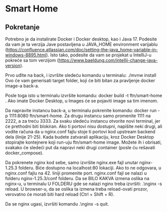 # Smart Home



## Pokretanje
Potrebno je da instalirate Docker i Docker desktop, kao i Java 17. Podesite da vam je ta verzija Jave postavljena u JAVA_HOME environment varijablu (https://confluence.atlassian.com/doc/setting-the-java_home-variable-in-windows-8895.html). Isto tako, podesite da vam se projekat u IntelliJ-u pokreće sa tom verzijom (https://www.baeldung.com/intellij-change-java-version).

Prvo uđite na back, i izvršite sledeću komandu u terminalu: ./mvnw install
Ovo će vam generisati target folder, koji će biti bitan za pravljenje docker image-a back-a.

Posle toga isto u terminalu izvršite komandu: docker build -t ftn/smart-home .
Ako imate Docker Desktop, u Images će se pojaviti image sa tim imenom.

Da napravite instancu back-a, u terminalu pokrenite komandu: docker run -p 1111:8080 ftn/smart-home.
Za drugu instancu samo promenite 1111 na 2222, a za treću 3333. Za svaku sledeću instancu otvorite novi terminal, jer će prethodni biti blokiran.
Ako ti portovi nisu dostupni, napišite neki drugi, ali vodite računa da u nginx.conf fajlu stoje ti portovi kod upstream backend dela (linije 21-25).
Kada budete zatvarali aplikaciju, kroz Docker Desktop stopirajte kontejnere koji run-uju ftn/smart-home image. Možete ih i obrisati, svakako će sledeći put da napravi neki drugi container (posle ću rešavati docker_compose). 

Da pokrenete nginx kod sebe, samo izvršite nginx.exe fajl unutar nginx-1.25.3 folderu. Biće dostupno na localhost:80 lokaciji. Ako to ne odgovara, u nginx.conf fajlu na 42. liniji promenite port.
nginx.conf fajl se nalazi u folderu nginx-1.25.3/conf folderu.
Da se BILO KAKVA izmena oslika na nginx-u, u terminalu U FOLDERU gde se nalazi nginx treba izvršiti: .\nginx -s reload.
U browser-u, da se oslika ta izmena treba reload-ovati prozor, verovatno će morati biti hard reload (Ctrl + Shift + R).

Da se nginx ugasi, izvršiti komandu .\nginx -s quit.
